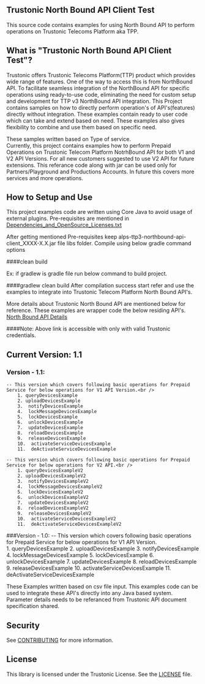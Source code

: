 ## Trustonic North Bound API Client Test

This source code contains examples for using North Bound API to perform operations on Trustonic Telecoms Platform aka TPP.


## What is "Trustonic North Bound API Client Test"?

Trustonic offers Trustonic Telecoms Platform(TTP) product which provides wide range of features.
One of the way to access this is from NorthBound API. To facilitate seamless integration of the NorthBound API for specific operations using 
ready-to-use code, eliminating the need for custom setup and development for TTP v3 NorthBound API integration.
This Project contains samples on how to directly perform operation's of API's(features) directly without integration.
These examples contain ready to user code which can take and extend based on need. 
These examples also gives flexibility to combine and use them based on specific need.

These samples written based on Type of service.  
Currently, this project contains examples how to perform Prepaid Operations on Trustonic Telecom Platform NotrhBound API
for both V1 and V2 API Versions. For all new customers suggested to use V2 API for future extensions.
This referance code along with jar can be used only for Partners/Playground and Productions Accounts. 
In future this covers more services and more operations. 

## How to Setup and Use
This project examples code are written using Core Java to avoid usage of external plugins. 
Pre-requisites are mentioned in [Dependencies_and_OpenSource_Licenses.txt](Dependencies_and_OpenSource_Licenses.txt)

After getting mentioned Pre-requisites keep alps-ttp3-northbound-api-client_XXXX-X.X.jar file libs folder.
Compile using below gradle command options

####clean build

Ex: if gradlew is gradle file run below command to build project.

####gradlew clean build
After compilation success start refer and use the examples to integrate into Trustonic Telecom Platform North Bound API's.

More details about Trustonic North Bound API are mentioned below for reference. These examples are wrapper code the below residing API's.
[North Bound API Details](https://productbrochure.playground-trustonic.com/categories/product/north-bound-api)

####Note: Above link is accessible with only with valid Trustonic credentials. 

## Current Version: 1.1 
### Version - 1.1:
    -- This version which covers following basic operations for Prepaid Service for below operations for V1 API Version.<br />
        1. queryDevicesExample 
        2. uploadDevicesExample 
        3.  notifyDevicesExample
        4.  lockMessageDevicesExample
        5.  lockDevicesExample
        6.  unlockDevicesExample
        7.  updateDevicesExample
        8.  reloadDevicesExample
        9.  releaseDevicesExample
        10.  activateServiceDevicesExample
        11.  deActivateServiceDevicesExample
    
    -- This version which covers following basic operations for Prepaid Service for below operations for V2 API.<br />
        1. queryDevicesExampleV2
        2. uploadDevicesExampleV2
        3.  notifyDevicesExampleV2
        4.  lockMessageDevicesExampleV2
        5.  lockDevicesExampleV2
        6.  unlockDevicesExampleV2
        7.  updateDevicesExampleV2
        8.  reloadDevicesExampleV2
        9.  releaseDevicesExampleV2 
        10.  activateServiceDevicesExampleV2
        11.  deActivateServiceDevicesExampleV2

###Version - 1.0:
    -- This version which covers following basic operations for Prepaid Service for below operations for V1 API Version.<br />
        1. queryDevicesExample 
        2. uploadDevicesExample 
        3.  notifyDevicesExample
        4.  lockMessageDevicesExample
        5.  lockDevicesExample
        6.  unlockDevicesExample
        7.  updateDevicesExample
        8.  reloadDevicesExample
        9.  releaseDevicesExample
        10.  activateServiceDevicesExample
        11.  deActivateServiceDevicesExample

These Examples written based on csv file input. 
This examples code can be used to integrate these API's directly into any Java based system. 
Parameter details needs to be referanced from Trustonic API document specification shared.  

## Security

See [CONTRIBUTING](CONTRIBUTING.md#security-issue-notifications) for more information.

## License

This library is licensed under the Trustonic License. See the  [LICENSE](LICENSE) file.
